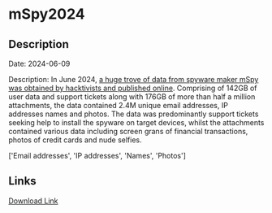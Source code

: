 # mSpy2024

## Description

Date: 2024-06-09

Description:
In June 2024, <a href="https://techcrunch.com/2024/07/11/mspy-spyware-millions-customers-data-breach/" target="_blank" rel="noopener">a huge trove of data from spyware maker mSpy was obtained by hacktivists and published online</a>. Comprising of 142GB of user data and support tickets along with 176GB of more than half a million attachments, the data contained 2.4M unique email addresses, IP addresses names and photos. The data was predominantly support tickets seeking help to install the spyware on target devices, whilst the attachments contained various data including screen grans of financial transactions, photos of credit cards and nude selfies.


['Email addresses', 'IP addresses', 'Names', 'Photos']

## Links

[Download Link](https://link-to.net/1229997/991.9788202283744/dynamic/?r=bXNweS5jb20=)